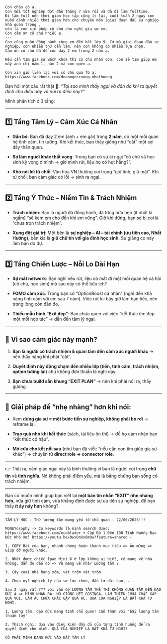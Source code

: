 ```
Con chào cô ạ. 
Con mới tốt nghiệp đợt đầu tháng 7 vừa rồi và đã đi làm fulltime. 
Đi làm full nên thời gian học tập cũng ít lại, cuối tuần 2 ngày con muốn dành nhiều thời gian hơn cho chuyên môn (giai đoạn đầu sự nghiệp khá quan trọng , 
nên là con xin phép cô chú cho nghỉ gia sư em. 
Con cảm ơn cô chú nhiều ạ. 
---
Con cũng muốn đồng hành cùng em đến hết lớp 9. Cơ mà giai đoạn đầu sự nghiệp, còn nhiều thứ cần làm, nên con không có nhiều lựa chọn. 
Cảm ơn cô chú đã để con dạy 2 em trong 2 năm ạ. 

```


```
Nếu cần tìm gia sư Bách Khoa thì cô chú nhắn con, con sẽ tìm giúp em mấy anh chị năm 1, năm 2 mà con quen ạ. 
```

```
Con xin giữ liên lạc với cô chú qua fb ạ: https://www.facebook.com/doanngoccuong.nhathuong  
```


Bạn hỏi một câu rất thật 🧡: _“Tại sao mình thấy ngại và đắn đo khi ra quyết định cho điều này và nói ra điều này?”_

Mình phân tích ở 3 tầng:

---

## 1️⃣ Tầng Tâm Lý – Cảm Xúc Cá Nhân

- **Gắn bó**: Bạn đã dạy 2 em (anh + em gái) trong **2 năm**, có một mối quan hệ tình cảm, tin tưởng. Khi kết thúc, bạn thấy giống như “cắt” một sợi dây thân quen.
    
- **Sợ làm người khác thất vọng**: Trong bạn có sự ái ngại “cô chú và học sinh kỳ vọng ở mình → giờ mình rút, liệu họ có hụt hẫng?”.
    
- **Khó nói lời từ chối**: Văn hóa VN thường coi trọng “giữ tình, giữ mặt”. Khi từ chối, bạn cảm giác có lỗi → sinh ra ngại.
    

---

## 2️⃣ Tầng Ý Thức – Niềm Tin & Trách Nhiệm

- **Trách nhiệm**: Bạn là người đã đồng hành, đã từng hứa hẹn (ít nhất là ngầm) “sẽ kèm em cho đến khi em vững”. Giờ khi dừng, bạn sợ bị coi là “chưa trọn trách nhiệm”.
    
- **Xung đột giá trị**: Một bên là **sự nghiệp – AI – tài chính (ưu tiên cao, Nhất Hướng)**, bên kia là **giữ chữ tín với gia đình học sinh**. Sự giằng co này làm bạn do dự.
    

---

## 3️⃣ Tầng Chiến Lược – Nỗi Lo Dài Hạn

- **Sợ mất network**: Bạn nghĩ nếu rút, liệu có mất đi một mối quan hệ xã hội (cô chú, học sinh) mà sau này có thể hữu ích?
    
- **FOMO cảm xúc**: Trong bạn có “OptionBoost cá nhân” (nghĩ đến khả năng tình cảm với em sau 7 năm). Việc rút lui bây giờ làm bạn tiếc, nên trong lòng còn đắn đo.
    
- **Thiếu mẫu hình “Exit đẹp”**: Bạn chưa quen với việc “kết thúc êm đẹp một mối hợp tác” → dẫn đến tâm lý ngại.
    

---

## 📌 Vì sao cảm giác này mạnh?

1. **Bạn là người có trách nhiệm & quan tâm đến cảm xúc người khác** → nên thấy nặng khi phải “cắt”.
    
2. **Quyết định này động chạm đến nhiều lớp (tiền, tình cảm, trách nhiệm, option tương lai)** chứ không đơn thuần là nghỉ dạy.
    
3. **Bạn chưa build sẵn khung “EXIT PLAN”** → nên khi phải nói ra, thấy gượng.
    

---

## 🎯 Giải pháp để “nhẹ nhàng” hơn khi nói:

- Xem **dừng gia sư = một bước tiến sự nghiệp, không phải bỏ rơi** → reframe lại.
    
- **Trao quà nhỏ khi kết thúc** (sách, tài liệu ôn thi) → để họ cảm nhận bạn “kết thúc có hậu”.
    
- **Mở cửa cho kết nối sau** (như bạn đã viết: “nếu cần con tìm giúp gia sư khác”) → chuyển từ **direct role → connector role**.
    

---

👉 Thật ra, cảm giác ngại này là bình thường vì bạn là người coi trọng **chữ tín** và **tình nghĩa**. Nó không phải điểm yếu, mà là bằng chứng bạn sống có trách nhiệm.

---

Bạn có muốn mình giúp bạn viết lại **một bản tin nhắn “EXIT” nhẹ nhàng hơn**, vừa giữ tình cảm, vừa khẳng định được sự ưu tiên sự nghiệp, để bạn thấy **ít áy náy hơn** không?


---

```
TÂM LÝ HỌC - Thứ lương tâm mang yếu tố chủ quan - 22/06/2025!!!

MONEYosophy -> Có keywords là mình search được: https://www.facebook.com/ecoblader + Cấp Độ 1 Đến 100 Tình Huống Đạo Đức Khó Xử: https://youtu.be/OwxDnXx6m9w?feature=shared +

1. COPY Bài của bạn, nhanh chóng hoàn thành mục tiêu => Ăn mừng => Giúp đỡ người khác.

2. Nhặt được chiếc Ipad Mini 6 ở lớp không ai biết, có mang về nhà không, đắn đo đắn đo => Và mang về nhà? Lương tâm ?

3. Cây xoài nhà hàng xóm, vặt trộm vặt trộm.

4. Chọn ny? nghịch lý của sự lựa chọn, đầu tư dài hạn, ...

Sau 2 ngày rất ??? với vấn đề LƯƠNG TÂM THẾ THÌ KHÔNG QUAN TÂM ĐẾN ĐẠO ĐỨC À => MÌNH NHẬN RA: NÓ GIỐNG HỆT GOSINGA. LÀM THIỆN CHƯA CHẮC GẶP QUẢ VUI, LÀM ÁC CHƯA CHẮC GẶP QUẢ ÁC. QUẢ CỦA NGHIỆP LÀ BẤT KHẢ TƯ NGHÌ.

1. Lương tâm, đạo đức mang tính chủ quan! Cẩn thận với 'bẫy lương tâm thuần tuý'

2. Thích nghi: dựa vào điều kiện đầy đủ của từng tình huống để ra quyết định cho mình. QUẢ CỦA NGHIỆP LÀ BẤT KHẢ TƯ NGHÌ!

CÓ PHẢI MÌNH ĐANG RƠI VÀO BẪY TÂM LÝ
```